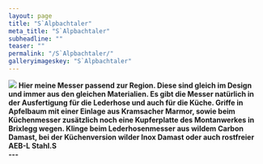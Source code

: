 ```yaml
---
layout: page
title: "S`Alpbachtaler"
meta_title: "S`Alpbachtaler"
subheadline: ""
teaser: ""
permalink: "/S`Alpbachtaler/"
galleryimageskey: "S`Alpbachtaler"
---
```


<img src="{{site.baseurl}}/assets/galleryimages/">
<b>Hier meine Messer passend zur Region. Diese sind gleich im Design und immer aus den gleichen Materialien.
Es gibt die Messer natürlich in der Ausfertigung für die Lederhose und auch für die Küche.
Griffe in Apfelbaum mit einer Einlage aus Kramsacher Marmor,  sowie beim Küchenmesser zusätzlich noch eine Kupferplatte des Montanwerkes in Brixlegg wegen.
Klinge beim Lederhosenmesser aus wildem Carbon Damast, bei der Küchenversion wilder Inox Damast oder auch rostfreier AEB-L Stahl.S

<br>
---

